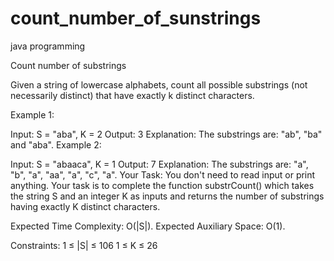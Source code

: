 # count_number_of_sunstrings
java programming


Count number of substrings



Given a string of lowercase alphabets, count all possible substrings (not necessarily distinct) that have exactly k distinct characters. 

Example 1:

Input:
S = "aba", K = 2
Output:
3
Explanation:
The substrings are: "ab", "ba" and "aba".
Example 2:

Input: 
S = "abaaca", K = 1
Output:
7
Explanation:
The substrings are: "a", "b", "a", "aa", "a", "c", "a". 
Your Task:
You don't need to read input or print anything. Your task is to complete the function substrCount() which takes the string S and an integer K as inputs and returns the number of substrings having exactly K distinct characters.

Expected Time Complexity: O(|S|).
Expected Auxiliary Space: O(1).

Constraints:
1 ≤ |S| ≤ 106
1 ≤ K ≤ 26
